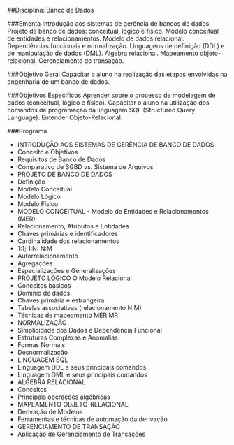 ##Disciplina: Banco de Dados

###Ementa
Introdução aos sistemas de gerência de bancos de dados. Projeto de banco de dados: conceitual, lógico e físico. Modelo conceitual de entidades e relacionamentos. Modelo de dados relacional. Dependências funcionais e normalização. Linguagens de definição (DDL) e de manipulação de dados (DML). Álgebra relacional. Mapeamento objeto-relacional. Gerenciamento de transação.

###Objetivo Geral
Capacitar o aluno na realização das etapas envolvidas na engenharia de um banco de dados.

###Objetivos Especificos
Aprender sobre o processo de modelagem de dados (conceitual, lógico e físico). Capacitar o aluno na utilização dos comandos de programação da linguagem SQL (Structured Query Language). Entender Objeto-Relacional.

###Programa

- INTRODUÇÃO AOS SISTEMAS DE GERÊNCIA DE BANCO DE DADOS
- Conceito e Objetivos
- Requisitos de Banco de Dados
- Comparativo de SGBD vs. Sistema de Arquivos
- PROJETO DE BANCO DE DADOS
- Definição
- Modelo Conceitual
- Modelo Lógico
- Modelo Físico
- MODELO CONCEITUAL - Modelo de Entidades e Relacionamentos (MER)
- Relacionamento, Atributos e Entidades
- Chaves primárias e identificadores
- Cardinalidade dos relacionamentos
- 1:1; 1:N: N:M
- Autorrelacionamento
- Agregações
- Especializações e Generalizações
- PROJETO LÓGICO O Modelo Relacional
- Conceitos básicos
- Domínio de dados
- Chaves primária e estrangeira
- Tabelas associativas (relacionamento N:M)
- Técnicas de mapeamento MER MR
- NORMALIZAÇÃO
- Simplicidade dos Dados e Dependência Funcional
- Estruturas Complexas e Anomalias
- Formas Normais
- Desnormalização
- LINGUAGEM SQL
- Linguagem DDL e seus principais comandos
- Linguagem DML e seus principais comandos
- ÁLGEBRA RELACIONAL
- Conceitos
- Principais operações algébricas
- MAPEAMENTO OBJETO-RELACIONAL
- Derivação de Modelos
- Ferramentas e técnicas de automação da derivação
- GERENCIAMENTO DE TRANSAÇÃO
- Aplicação de Gerenciamento de Transações
